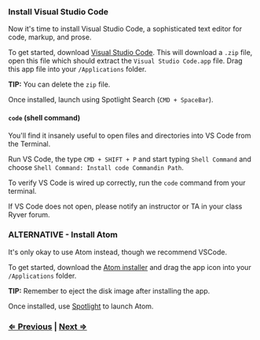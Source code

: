 ### Install Visual Studio Code

Now it's time to install Visual Studio Code, a sophisticated text editor for code, markup, and prose.

To get started, download [Visual Studio Code](https://code.visualstudio.com/Download). This will download a `.zip` file, open this file which should extract the `Visual Studio Code.app` file. Drag this app file into your `/Applications` folder.

**TIP:** You can delete the `zip` file.

Once installed, launch using Spotlight Search (`CMD + SpaceBar`).

#### `code` (shell command)

You'll find it insanely useful to open files and directories into VS Code from the Terminal.

Run VS Code, the type `CMD + SHIFT + P` and start typing `Shell Command` and choose `Shell Command: Install code Commandin Path`.

To verify VS Code is wired up correctly, run the `code` command from your terminal.

If VS Code does not open, please notify an instructor or TA in your class Ryver forum.

### ALTERNATIVE - Install Atom

It's only okay to use Atom instead, though we recommend VSCode.

To get started, download the <a href="https://atom.io/" target="_blank">Atom installer</a> and drag the app icon into your `/Applications` folder.

**TIP:** Remember to eject the disk image after installing the app.

Once installed, use <a href="https://support.apple.com/en-us/HT204014" target="_blank">Spotlight</a> to launch Atom.

### [⇐ Previous](1_terminal.md) | [Next ⇒](3_git.md)
